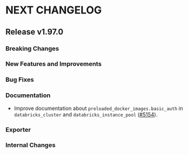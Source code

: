 # NEXT CHANGELOG

## Release v1.97.0

### Breaking Changes

### New Features and Improvements

### Bug Fixes

### Documentation

* Improve documentation about `preloaded_docker_images.basic_auth` in `databricks_cluster` and `databricks_instance_pool` ([#5154](https://github.com/databricks/terraform-provider-databricks/pull/5154)).

### Exporter

### Internal Changes
